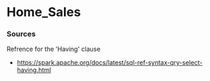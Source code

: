 # Home_Sales



### Sources
Refrence for the 'Having' clause
- https://spark.apache.org/docs/latest/sql-ref-syntax-qry-select-having.html
